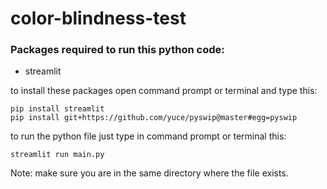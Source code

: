 # color-blindness-test
### Packages required to run this python code:
- streamlit

to install these packages open command prompt or terminal and type this:
```
pip install streamlit
pip install git+https://github.com/yuce/pyswip@master#egg=pyswip
```
to run the python file just type in command prompt or terminal this:
```
streamlit run main.py
```
Note: make sure you are in the same directory where the file exists.
